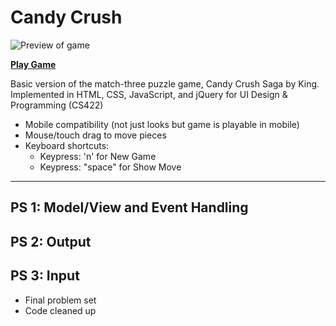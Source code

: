 # Candy Crush

![Preview of game](https://eddevs.com/imgs/candy-crush.png)

[**Play Game**](https://EdDevs.com/candy-crush)

Basic version of the match-three puzzle game, Candy Crush Saga by King. Implemented in HTML, CSS, JavaScript, and jQuery for UI Design & Programming (CS422)

- Mobile compatibility (not just looks but game is playable in mobile)
- Mouse/touch drag to move pieces
- Keyboard shortcuts:
  - Keypress: 'n' for New Game
  - Keypress: "space" for Show Move

---

## PS 1: Model/View and Event Handling

## PS 2: Output

## PS 3: Input
- Final problem set
- Code cleaned up
